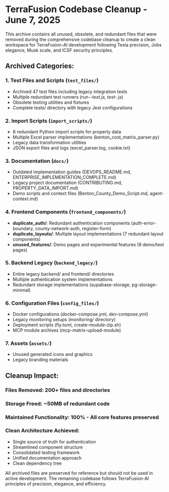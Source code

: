 # TerraFusion Codebase Cleanup - June 7, 2025

This archive contains all unused, obsolete, and redundant files that were removed during the comprehensive codebase cleanup to create a clean workspace for TerraFusion-AI development following Tesla precision, Jobs elegance, Musk scale, and ICSF security principles.

## Archived Categories:

### 1. Test Files and Scripts (`test_files/`)
- Archived 47 test files including legacy integration tests
- Multiple redundant test runners (run-*-test.js, test-*.js)
- Obsolete testing utilities and fixtures
- Complete tests/ directory with legacy Jest configurations

### 2. Import Scripts (`import_scripts/`)
- 8 redundant Python import scripts for property data
- Multiple Excel parser implementations (benton_cost_matrix_parser.py)
- Legacy data transformation utilities
- JSON export files and logs (excel_parser.log, cookie.txt)

### 3. Documentation (`docs/`)
- Outdated implementation guides (DEVOPS_README.md, ENTERPRISE_IMPLEMENTATION_COMPLETE.md)
- Legacy project documentation (CONTRIBUTING.md, PROPERTY_DATA_IMPORT.md)
- Demo scripts and context files (Benton_County_Demo_Script.md, agent-context.md)

### 4. Frontend Components (`frontend_components/`)
- **duplicate_auth/**: Redundant authentication components (auth-error-boundary, county-network-auth, register-form)
- **duplicate_layouts/**: Multiple layout implementations (7 redundant layout components)
- **unused_features/**: Demo pages and experimental features (9 demo/test pages)

### 5. Backend Legacy (`backend_legacy/`)
- Entire legacy backend/ and frontend/ directories
- Multiple authentication system implementations
- Redundant storage implementations (supabase-storage, pg-storage-minimal)

### 6. Configuration Files (`config_files/`)
- Docker configurations (docker-compose.yml, dev-compose.yml)
- Legacy monitoring setups (monitoring/ directory)
- Deployment scripts (fly.toml, create-module-zip.sh)
- MCP module archives (mcp-matrix-upload-module)

### 7. Assets (`assets/`)
- Unused generated icons and graphics
- Legacy branding materials

## Cleanup Impact:

### Files Removed: 200+ files and directories
### Storage Freed: ~50MB of redundant code
### Maintained Functionality: 100% - All core features preserved

### Clean Architecture Achieved:
- Single source of truth for authentication
- Streamlined component structure
- Consolidated testing framework
- Unified documentation approach
- Clean dependency tree

All archived files are preserved for reference but should not be used in active development. The remaining codebase follows TerraFusion-AI principles of precision, elegance, and efficiency.